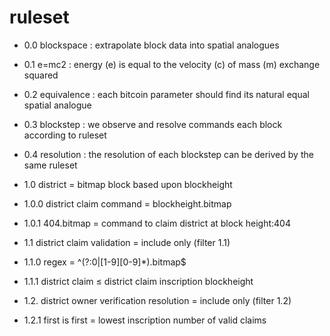# ruleset

- 0.0 blockspace : extrapolate block data into spatial analogues
- 0.1 e=mc2 : energy (e) is equal to the velocity (c) of mass (m) exchange squared
- 0.2 equivalence : each bitcoin parameter should find its natural equal spatial analogue
- 0.3 blockstep : we observe and resolve commands each block according to ruleset
- 0.4 resolution : the resolution of each blockstep can be derived by the same ruleset

- 1.0 district = bitmap block based upon blockheight
- 1.0.0 district claim command = blockheight.bitmap 
- 1.0.1 404.bitmap = command to claim district at block height:404
- 1.1 district claim validation = include only (filter 1.1)
- 1.1.0 regex =  ^(?:0|[1-9][0-9]*)\.bitmap$
- 1.1.1 district claim ≤ district claim inscription blockheight
- 1.2. district owner verification resolution = include only (filter 1.2)
- 1.2.1 first is first = lowest inscription number of valid claims
